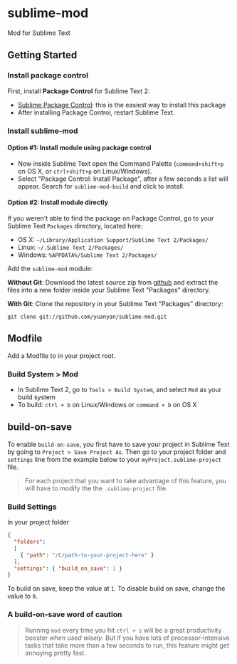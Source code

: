 sublime-mod
=============

Mod for Sublime Text

## Getting Started

### Install package control
First, install **Package Control** for Sublime Text 2:
  * [Sublime Package Control](http://wbond.net/sublime_packages/package_control): this is the easiest way to install this package
  * After installing Package Control, restart Sublime Text.

### Install sublime-mod

#### Option #1: Install module using package control
  * Now inside Sublime Text open the Command Palette (`command+shift+p` on OS X, or `ctrl+shift+p` on Linux/Windows).
  * Select "Package Control: Install Package", after a few seconds a list will appear. Search for `sublime-mod-build` and click to install.


#### Option #2: Install module directly
If you weren't able to find the package on Package Control, go to your Sublime Text `Packages` directory, located here:
  * OS X: `~/Library/Application Support/Sublime Text 2/Packages/`
  * Linux: `~/.Sublime Text 2/Packages/`
  * Windows: `%APPDATA%/Sublime Text 2/Packages/`
  
Add the `sublime-mod` module:

**Without Git**: Download the latest source zip from [github](https://github.com/yuanyan/sublime-mod/zipball/master) and extract the files into a new folder inside your Sublime Text "Packages" directory.


**With Git**: Clone the repository in your Sublime Text "Packages" directory:
```
git clone git://github.com/yuanyan/sublime-mod.git
```


## Modfile
Add a Modfile to in your project root.


### Build System > Mod

* In Sublime Text 2, go to `Tools > Build System`, and select `Mod` as your build system
* To build: `ctrl + b` on Linux/Windows or `command + b` on OS X


## build-on-save

To enable  `build-on-save`, you first have to save your project in Sublime Text by going to `Project > Save Project As`. Then go to your project folder and  `settings` line from the example below to your `myProject.sublime-project` file.

> For each project that you want to take advantage of this feature, you will have to modify the the `.sublime-project` file.

### Build Settings

In your project folder

```json
{
  "folders":
  [
    { "path": "/C/path-to-your-project-here" }
  ],
  "settings": { "build_on_save": 1 }
}
```
To build on save, keep the value at `1`. To disable build on save, change the value to `0`.


### A build-on-save word of caution

> Running `mod` every time you hit `ctrl + s` will be a great productivity booster _when used wisely_.  But if you have lots of processor-intensive tasks that take more than a few seconds to run, this feature might get annoying pretty fast.


